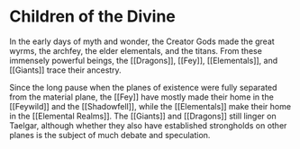 # Children of the Divine

In the early days of myth and wonder, the Creator Gods made the great wyrms, the archfey, the elder elementals, and the titans. From these immensely powerful beings, the [[Dragons]], [[Fey]], [[Elementals]], and [[Giants]] trace their ancestry. 

Since the long pause when the planes of existence were fully separated from the material plane, the [[Fey]] have mostly made their home in the [[Feywild]] and the [[Shadowfell]], while the [[Elementals]] make their home in the [[Elemental Realms]]. The [[Giants]] and [[Dragons]] still linger on Taelgar, although whether they also have established strongholds on other planes is the subject of much debate and speculation. 